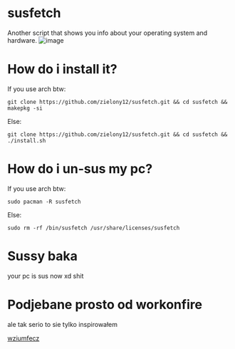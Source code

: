 # susfetch
Another script that shows you info about your operating system and hardware.
![image](https://user-images.githubusercontent.com/68541652/122676118-c9961a80-d1dc-11eb-8ed3-d3734b9a0161.png)


# How do i install it?
If you use arch btw:

``git clone https://github.com/zielony12/susfetch.git && cd susfetch && makepkg -si``

Else:

``git clone https://github.com/zielony12/susfetch.git && cd susfetch && ./install.sh``

# How do i un-sus my pc?
If you use arch btw:

``sudo pacman -R susfetch``

Else:

``sudo rm -rf /bin/susfetch /usr/share/licenses/susfetch``

# Sussy baka 
your pc is sus now xd shit

# Podjebane prosto od workonfire
ale tak serio to sie tylko inspirowałem

<a href="https://github.com/workonfire/wziumfecz">wziumfecz</a>
